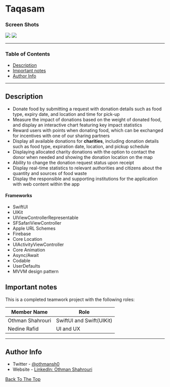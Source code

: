 # Taqasam

### Screen Shots

![](https://github.com/othmansh0/markdown_testing/blob/3aa34f04dcd3fcfdfc8eb6edda759f5d48b348a6/First-GIFs.gif)
![](https://github.com/othmansh0/markdown_testing/blob/3aa34f04dcd3fcfdfc8eb6edda759f5d48b348a6/Second-GIFs.gif)

---

### Table of Contents

- [Description](#description)
- [Important notes](#important-notes)
- [Author Info](#author-info)

---

## Description

- Donate food by submitting a request with donation details such as food type, expiry date, and location and time for pick-up
- Measure the impact of donations based on the weight of donated food, and display an interactive chart featuring key impact statistics
- Reward users with points when donating food, which can be exchanged for incentives with one of our sharing partners
- Display all available donations for **charities**, including donation details such as food type, expiration date, location, and pickup schedule
- Displaying allocated charity donations with the option to contact the donor when needed and showing the donation location on the map
- Ability to change the donation request status upon receipt
- Display real-time statistics to relevant authorities and citizens about the quantity and sources of food waste
- Display the responsible and supporting institutions for the application with web content  within the app


#### Frameworks

- SwiftUI
- UIKit
- UIViewControllerRepresentable
- SFSafariViewController
- Apple URL Schemes
- Firebase
- Core Location
- UIActivityViewController
- Core Animation
- Async/Await
- Codable
- UserDefaults
- MVVM design pattern



## Important notes

This is a completed teamwork project with the following roles:

| Member Name      | Role                                               |
|------------------|----------------------------------------------------|
| Othman Shahrouri | SwiftUI and Swift(UIKit)                           |
| Nedine Rafid     | UI and UX                                          |


---

## Author Info

- Twitter - [@othmansh0](https://twitter.com/othmansh0)
- Website - [LinkedIn: Othman Shahrouri](https://linkedin.com/in/othmansh0)

[Back To The Top](#Taqasam)
